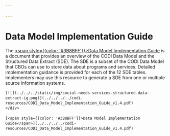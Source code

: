 ```yaml
---

---
```


# Data Model Implementation Guide

The [<span style={{color: '#3B8BFF'}}>Data Model Implementation Guide</span>](../../../../codi-resources/CODI_Data_Model_Implementation_Guide_v1.4.pdf) is a document that provides an overview of the CODI Data Model and the Structured Data Extract (SDE). The SDE is a subset of the CODI Data Model that CBOs can use to store data about programs and services. Detailed implementation guidance is provided for each of the 12 SDE tables. Implementers may use this resource to generate a SDE from one or multiple source information systems.  

<div style={{width: '250px' }}>
<div style={{border: "2px solid"}}>

    [![](../../../static/img/social-needs-services-structured-data-extract-ig.png)](../../../../codi-resources/CODI_Data_Model_Implementation_Guide_v1.4.pdf)
    </div>

    [<span style={{color: '#3B8BFF'}}>Data Model Implementation Guide</span>](../../../../codi-resources/CODI_Data_Model_Implementation_Guide_v1.4.pdf)
</div>